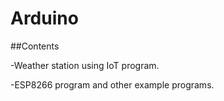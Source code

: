 # Arduino

##Contents

-Weather  station using IoT program.

-ESP8266 program and other example programs.
